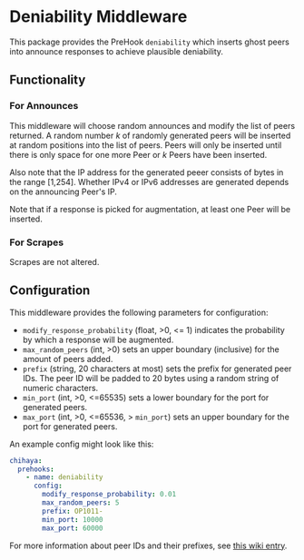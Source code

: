 # Deniability Middleware

This package provides the PreHook `deniability` which inserts ghost peers into announce responses to achieve plausible deniability.

## Functionality

### For Announces

This middleware will choose random announces and modify the list of peers returned.
A random number *k* of randomly generated peers will be inserted at random positions into the list of peers.
Peers will only be inserted until there is only space for one more Peer or *k* Peers have been inserted. 

Also note that the IP address for the generated peeer consists of bytes in the range [1,254].
Whether IPv4 or IPv6 addresses are generated depends on the announcing Peer's IP.

Note that if a response is picked for augmentation, at least one Peer will be inserted.

### For Scrapes

Scrapes are not altered.

## Configuration

This middleware provides the following parameters for configuration:

- `modify_response_probability` (float, >0, <= 1) indicates the probability by which a response will be augmented.
- `max_random_peers` (int, >0) sets an upper boundary (inclusive) for the amount of peers added.
- `prefix` (string, 20 characters at most) sets the prefix for generated peer IDs.
    The peer ID will be padded to 20 bytes using a random string of numeric characters.
- `min_port` (int, >0, <=65535) sets a lower boundary for the port for generated peers.
- `max_port` (int, >0, <=65536, > `min_port`) sets an upper boundary for the port for generated peers.

An example config might look like this:

```yaml
chihaya:
  prehooks:
    - name: deniability
      config:
        modify_response_probability: 0.01
        max_random_peers: 5
        prefix: OP1011-
        min_port: 10000
        max_port: 60000
```


For more information about peer IDs and their prefixes, see [this wiki entry](https://wiki.theory.org/BitTorrentSpecification#peer_id).
